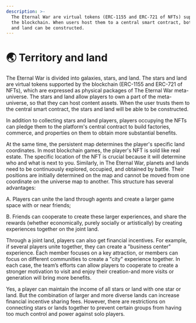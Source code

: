 ```yaml
---
description: >-
  The Eternal War are virtual tokens (ERC-1155 and ERC-721 of NFTs) supported by
  the blockchain. When users host them to a central smart contract, both stars
  and land can be constructed.
---
```


# 🌏 Territory and land

The Eternal War is divided into galaxies, stars, and land. The stars and land are virtual tokens supported by the blockchain (ERC-1155 and ERC-721 of NFTs), which are expressed as physical packages of The Eternal War meta-universe. The stars and land allow players to own a part of the meta-universe, so that they can host content assets. When the user trusts them to the central smart contract, the stars and land will be able to be constructed.

In addition to collecting stars and land players, players occupying the NFTs can pledge them to the platform's central contract to build factories, commerce, and properties on them to obtain more substantial benefits.

At the same time, the persistent map determines the player's specific land coordinates. In most blockchain games, the player's NFT is sold like real estate. The specific location of the NFT is crucial because it will determine who and what is next to you. Similarly, in The Eternal War, planets and lands need to be continuously explored, occupied, and obtained by battle. Their positions are initially determined on the map and cannot be moved from one coordinate on the universe map to another. This structure has several advantages:

A. Players can unite the land through agents and create a larger game space with or near friends;

B. Friends can cooperate to create these larger experiences, and share the rewards (whether economically, purely socially or artistically) by creating experiences together on the joint land.

Through a joint land, players can also get financial incentives. For example, if several players unite together, they can create a "business center" experience. Each member focuses on a key attraction, or members can focus on different communities to create a "city" experience together. In each case, the team’s efforts can allow players to cooperate to create a stronger motivation to visit and enjoy their creation-and more visits or generation will bring more benefits.

Yes, a player can maintain the income of all stars or land with one star or land. But the combination of larger and more diverse lands can increase financial incentive sharing fees. However, there are restrictions on connecting stars or lands together to prevent certain groups from having too much control and power against solo players.
